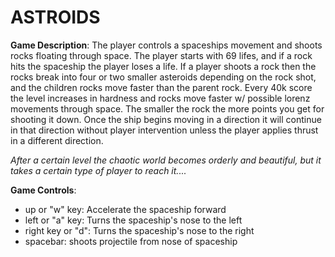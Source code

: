 # ASTROIDS


**Game Description**:
    The player controls a spaceships movement and shoots rocks floating through space. The
    player starts with 69 lifes, and if a rock hits the spaceship the player loses a life. If a player shoots
    a rock then the rocks break into four or two smaller asteroids depending on the rock shot, and the children rocks move faster than the parent rock.
    Every 40k score the level increases in hardness and rocks move faster   w/ possible 
    lorenz  movements through space. The smaller the rock the more points you get for shooting it down.
    Once the ship begins moving in a direction it will continue in that direction without player intervention unless the player applies
    thrust in a different direction. 
    
*After a certain level the chaotic world becomes orderly and beautiful, but it takes a certain type of player to reach it....*

**Game Controls**:
   - up or "w" key: Accelerate the spaceship forward
   - left or "a" key: Turns the spaceship's nose to the left
   - right key or "d": Turns the spaceship's nose to the right
   - spacebar: shoots projectile from nose of spaceship
